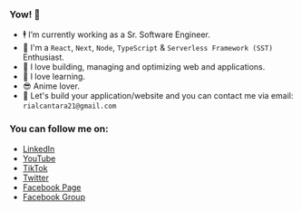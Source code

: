 ### Yow! 👋 

- 🕴️ I’m currently working as a Sr. Software Engineer.
- 💬 I'm a `React`, `Next`, `Node`, `TypeScript` & `Serverless Framework (SST)` Enthusiast.
- 🚧 I love building, managing and optimizing web and applications.
- 📖 I love learning.
- 😎 Anime lover.
- 📧 Let's build your application/website and you can contact me via email: `rialcantara21@gmail.com`

### You can follow me on:
- [LinkedIn](https://www.linkedin.com/in/constrod/)
- [YouTube](https://youtube.com/bossRODTV)
- [TikTok](https://www.tiktok.com/@bossrod.tv)
- [Twitter](https://twitter.com/constROD)
- [Facebook Page](https://facebook.com/codewithbossrod)
- [Facebook Group](https://facebook.com/groups/bossrodscommunity)
